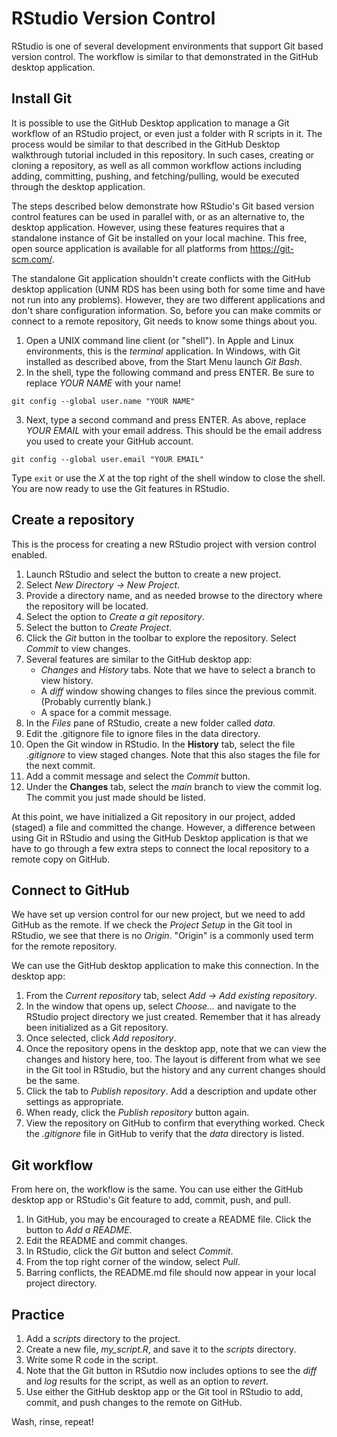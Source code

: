 # RStudio Version Control

RStudio is one of several development environments that support Git based version control. The workflow is similar to that demonstrated in the GitHub desktop application.

## Install Git

It is possible to use the GitHub Desktop application to manage a Git workflow of an RStudio project, or even just a folder with R scripts in it. The process would be similar to that described in the GitHub Desktop walkthrough tutorial included in this repository. In such cases, creating or cloning a repository, as well as all common workflow actions including adding, committing, pushing, and fetching/pulling, would be executed through the desktop application.

The steps described below demonstrate how RStudio's Git based version control features can be used in parallel with, or as an alternative to, the desktop application. However, using these features requires that a standalone instance of Git be installed on your local machine. This free, open source application is available for all platforms from <https://git-scm.com/>.

The standalone Git application shouldn't create conflicts with the GitHub desktop application (UNM RDS has been using both for some time and have not run into any problems). However, they are two different applications and don't share configuration information. So, before you can make commits or connect to a remote repository, Git needs to know some things about you.

1.  Open a UNIX command line client (or "shell"). In Apple and Linux environments, this is the *terminal* application. In Windows, with Git installed as described above, from the Start Menu launch *Git Bash*.
2.  In the shell, type the following command and press ENTER. Be sure to replace *YOUR NAME* with your name!

```         
git config --global user.name "YOUR NAME"
```

3.  Next, type a second command and press ENTER. As above, replace *YOUR EMAIL* with your email address. This should be the email address you used to create your GitHub account.

```         
git config --global user.email "YOUR EMAIL"
```

Type `exit` or use the *X* at the top right of the shell window to close the shell. You are now ready to use the Git features in RStudio.

## Create a repository

This is the process for creating a new RStudio project with version control enabled.

1.  Launch RStudio and select the button to create a new project.
2.  Select *New Directory -\> New Project*.
3.  Provide a directory name, and as needed browse to the directory where the repository will be located.
4.  Select the option to *Create a git repository*.
5.  Select the button to *Create Project*.
6.  Click the *Git* button in the toolbar to explore the repository. Select *Commit* to view changes.
7.  Several features are similar to the GitHub desktop app:
    -   *Changes* and *History* tabs. Note that we have to select a branch to view history.
    -   A *diff* window showing changes to files since the previous commit. (Probably currently blank.)
    -   A space for a commit message.
8.  In the *Files* pane of RStudio, create a new folder called *data*.
9.  Edit the .gitignore file to ignore files in the data directory.
10. Open the Git window in RStudio. In the **History** tab, select the file *.gitignore* to view staged changes. Note that this also stages the file for the next commit.
11. Add a commit message and select the *Commit* button.
12. Under the **Changes** tab, select the *main* branch to view the commit log. The commit you just made should be listed.

At this point, we have initialized a Git repository in our project, added (staged) a file and committed the change. However, a difference between using Git in RStudio and using the GitHub Desktop application is that we have to go through a few extra steps to connect the local repository to a remote copy on GitHub.

## Connect to GitHub

We have set up version control for our new project, but we need to add GitHub as the remote. If we check the *Project Setup* in the Git tool in RStudio, we see that there is no *Origin*. "Origin" is a commonly used term for the remote repository.

We can use the GitHub desktop application to make this connection. In the desktop app:

1.  From the *Current repository* tab, select *Add -\> Add existing repository*.
2.  In the window that opens up, select *Choose...* and navigate to the RStudio project directory we just created. Remember that it has already been initialized as a Git repository.
3.  Once selected, click *Add repository*.
4.  Once the repository opens in the desktop app, note that we can view the changes and history here, too. The layout is different from what we see in the Git tool in RStudio, but the history and any current changes should be the same.
5.  Click the tab to *Publish repository*. Add a description and update other settings as appropriate.
6.  When ready, click the *Publish repository* button again.
7.  View the repository on GitHub to confirm that everything worked. Check the *.gitignore* file in GitHub to verify that the *data* directory is listed.

## Git workflow

From here on, the workflow is the same. You can use either the GitHub desktop app or RStudio's Git feature to add, commit, push, and pull.

1.  In GitHub, you may be encouraged to create a README file. Click the button to *Add a README*.
2.  Edit the README and commit changes.
3.  In RStudio, click the *Git* button and select *Commit*.
4.  From the top right corner of the window, select *Pull*.
5.  Barring conflicts, the README.md file should now appear in your local project directory.

## Practice

1.  Add a *scripts* directory to the project.
2.  Create a new file, *my_script.R*, and save it to the *scripts* directory.
3.  Write some R code in the script.
4.  Note that the Git button in RSutdio now includes options to see the *diff* and *log* results for the script, as well as an option to *revert*.
5.  Use either the GitHub desktop app or the Git tool in RStudio to add, commit, and push changes to the remote on GitHub.

Wash, rinse, repeat!
